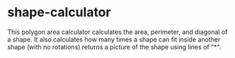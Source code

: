 # shape-calculator
This polygon area calculator calculates the area, perimeter, and diagonal of a shape.
It also calculates how many times a shape can fit inside another shape (with no rotations) returns a picture of the shape using lines of "*".
